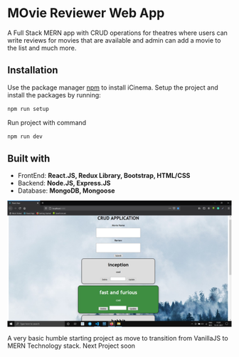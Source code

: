 # MOvie Reviewer Web App
A Full Stack MERN app with CRUD operations for theatres where users can write reviews for movies that are available and admin can add a movie to the list and much more. 

<h2>Installation </h2>

Use the package manager [npm](https://www.npmjs.com/) to install iCinema.
Setup the project and install the packages by running: 
```bash
npm run setup
```
 Run project with command
```bash
npm run dev
```
 
<h2> Built with  </h2>
<ul>
  <li>FrontEnd: <b> React.JS, Redux Library, Bootstrap, HTML/CSS </b></li>
  <li>Backend:  <b> Node.JS, Express.JS </b> </li>
  <li>Database: <b> MongoDB, Mongoose </b> </li>
</ul>


![alt text](https://github.com/mr-jestin-roy/MERN-CRUD-web-app/blob/main/Screenshot.png)

A very basic humble starting project as move to transition from VanillaJS to MERN Technology stack. Next Project soon
